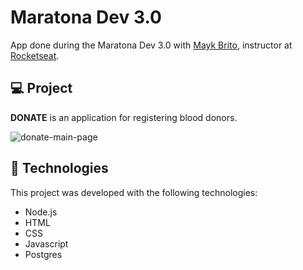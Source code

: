 # Maratona Dev 3.0

App done during the Maratona Dev 3.0 with [Mayk Brito](https://github.com/maykbrito), instructor at [Rocketseat](https://github.com/Rocketseat).

## 💻 Project

<strong>DONATE</strong> is an application for registering blood donors.

![donate-main-page](https://user-images.githubusercontent.com/47838241/75096786-bee45a80-5581-11ea-8215-dd772cab246e.png)

## :rocket: Technologies

This project was developed with the following technologies:


- Node.js
- HTML
- CSS
- Javascript
- Postgres
